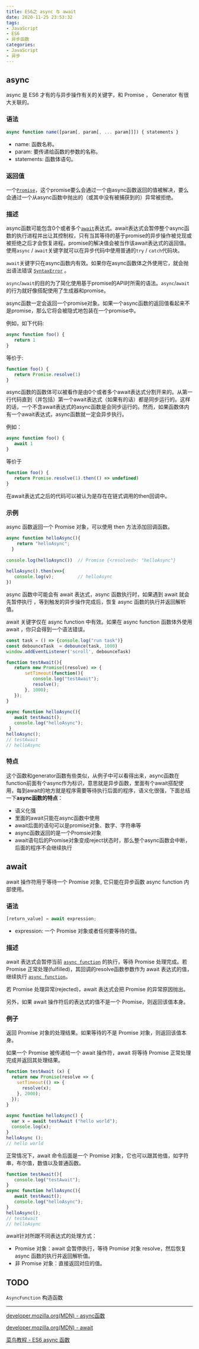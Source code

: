 ```yaml
---
title: ES6之 async 与 await
date: 2020-11-25 23:53:32
tags: 
- JavaScript
- ES6
- 异步函数
categories: 
- JavaScript
- 异步
---
```




## async

async 是 ES6 才有的与异步操作有关的关键字，和 Promise ， Generator 有很大关联的。

### 语法

```javascript
async function name([param[, param[, ... param]]]) { statements }
```

- name: 函数名称。
- param: 要传递给函数的参数的名称。
- statements: 函数体语句。

### 返回值

一个[`Promise`](https://developer.mozilla.org/zh-CN/docs/Web/JavaScript/Reference/Global_Objects/Promise)，这个promise要么会通过一个由async函数返回的值被解决，要么会通过一个从async函数中抛出的（或其中没有被捕获到的）异常被拒绝。

<!-- more -->

### 描述

async函数可能包含0个或者多个[`await`](https://developer.mozilla.org/zh-CN/docs/Web/JavaScript/Reference/Operators/await)表达式。await表达式会暂停整个async函数的执行进程并出让其控制权，只有当其等待的基于promise的异步操作被兑现或被拒绝之后才会恢复进程。promise的解决值会被当作该await表达式的返回值。使用`async` / `await`关键字就可以在异步代码中使用普通的`try` / `catch`代码块。

`await`关键字只在async函数内有效。如果你在async函数体之外使用它，就会抛出语法错误 [`SyntaxError`](https://developer.mozilla.org/zh-CN/docs/Web/JavaScript/Reference/Global_Objects/SyntaxError) 。

`async`/`await`的目的为了简化使用基于promise的API时所需的语法。`async`/`await`的行为就好像搭配使用了生成器和promise。

async函数一定会返回一个promise对象。如果一个async函数的返回值看起来不是promise，那么它将会被隐式地包装在一个promise中。

例如，如下代码:

```js
async function foo() {
   return 1
}
```

等价于:

```js
function foo() {
   return Promise.resolve(1)
}
```

async函数的函数体可以被看作是由0个或者多个await表达式分割开来的。从第一行代码直到（并包括）第一个await表达式（如果有的话）都是同步运行的。这样的话，一个不含await表达式的async函数是会同步运行的。然而，如果函数体内有一个await表达式，async函数就一定会异步执行。

例如：

```js
async function foo() {
   await 1
}
```

等价于

```js
function foo() {
   return Promise.resolve(1).then(() => undefined)
}
```

在await表达式之后的代码可以被认为是存在在链式调用的then回调中。

### 示例

async 函数返回一个 Promise 对象，可以使用 then 方法添加回调函数。

```javascript
async function helloAsync(){
    return "helloAsync";
  }
  
console.log(helloAsync())  // Promise {<resolved>: "helloAsync"}
 
helloAsync().then(v=>{
   console.log(v);         // helloAsync
})
```

async 函数中可能会有 await 表达式，async 函数执行时，如果遇到 await 就会先暂停执行 ，等到触发的异步操作完成后，恢复 async 函数的执行并返回解析值。

await 关键字仅在 async function 中有效。如果在 async function 函数体外使用 await ，你只会得到一个语法错误。

```javascript
const task = () => {console.log("run task")}
const debounceTask  = debounce(task, 1000)
window.addEventListener('scroll', debounceTask)

function testAwait(){
   return new Promise((resolve) => {
       setTimeout(function(){
          console.log("testAwait");
          resolve();
       }, 1000);
   });
}
 
async function helloAsync(){
   await testAwait();
   console.log("helloAsync");
 }
helloAsync();
// testAwait
// helloAsync
```



### 特点

这个函数和generator函数有些类似，从例子中可以看得出来，async函数在function前面有个async作为标识，意思就是异步函数，里面有个await搭配使用，每到await的地方就是程序需要等待执行后面的程序，语义化很强，下面总结一下**async函数的特点**：

- 语义化强
- 里面的await只能在async函数中使用
- await后面的语句可以是promise对象、数字、字符串等
- async函数返回的是一个Promsie对象
- await语句后的Promise对象变成reject状态时，那么整个async函数会中断，后面的程序不会继续执行

## await

await 操作符用于等待一个 Promise 对象, 它只能在异步函数 async function 内部使用。

### 语法

```javascript
[return_value] = await expression;
```

- expression: 一个 Promise 对象或者任何要等待的值。

### 描述

await 表达式会暂停当前 [`async function`](https://developer.mozilla.org/zh-CN/docs/Web/JavaScript/Reference/Statements/async_function) 的执行，等待 Promise 处理完成。若 Promise 正常处理(fulfilled)，其回调的resolve函数参数作为 await 表达式的值，继续执行 [`async function`](https://developer.mozilla.org/zh-CN/docs/Web/JavaScript/Reference/Statements/async_function)。

若 Promise 处理异常(rejected)，await 表达式会把 Promise 的异常原因抛出。

另外，如果 await 操作符后的表达式的值不是一个 Promise，则返回该值本身。

### 例子

返回 Promise 对象的处理结果。如果等待的不是 Promise 对象，则返回该值本身。

如果一个 Promise 被传递给一个 await 操作符，await 将等待 Promise 正常处理完成并返回其处理结果。

```javascript
function testAwait (x) {
  return new Promise(resolve => {
    setTimeout(() => {
      resolve(x);
    }, 2000);
  });
}
 
async function helloAsync() {
  var x = await testAwait ("hello world");
  console.log(x); 
}
helloAsync ();
// hello world
```

正常情况下，await 命令后面是一个 Promise 对象，它也可以跟其他值，如字符串，布尔值，数值以及普通函数。

```javascript
function testAwait(){
   console.log("testAwait");
}
async function helloAsync(){
   await testAwait();
   console.log("helloAsync");
}
helloAsync();
// testAwait
// helloAsync
```



await针对所跟不同表达式的处理方式：

- Promise 对象：await 会暂停执行，等待 Promise 对象 resolve，然后恢复 async 函数的执行并返回解析值。
- 非 Promise 对象：直接返回对应的值。

## TODO

`AsyncFunction` 构造函数



******

[developer.mozilla.org(MDN) - async函数](https://developer.mozilla.org/zh-CN/docs/Web/JavaScript/Reference/Statements/async_function)

[developer.mozilla.org(MDN) - await](https://developer.mozilla.org/zh-CN/docs/Web/JavaScript/Reference/Operators/await)

[菜鸟教程 - ES6 async 函数](https://www.runoob.com/w3cnote/es6-async.html)

